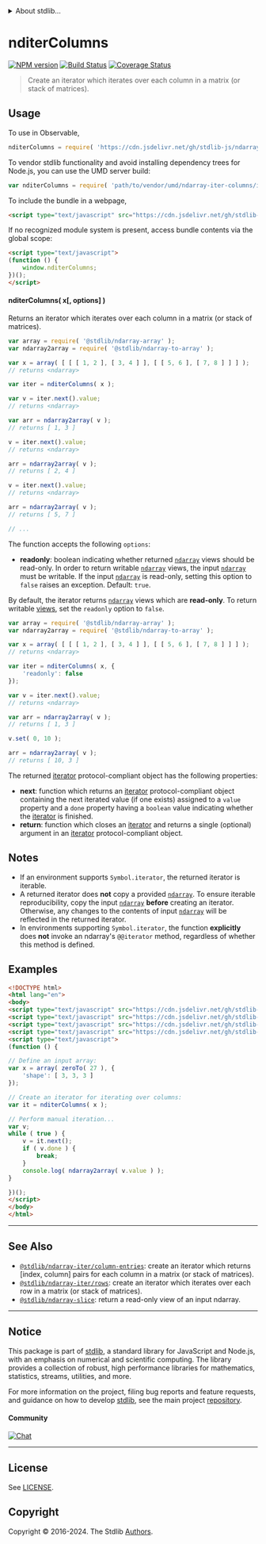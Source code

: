<!--

@license Apache-2.0

Copyright (c) 2023 The Stdlib Authors.

Licensed under the Apache License, Version 2.0 (the "License");
you may not use this file except in compliance with the License.
You may obtain a copy of the License at

   http://www.apache.org/licenses/LICENSE-2.0

Unless required by applicable law or agreed to in writing, software
distributed under the License is distributed on an "AS IS" BASIS,
WITHOUT WARRANTIES OR CONDITIONS OF ANY KIND, either express or implied.
See the License for the specific language governing permissions and
limitations under the License.

-->


<details>
  <summary>
    About stdlib...
  </summary>
  <p>We believe in a future in which the web is a preferred environment for numerical computation. To help realize this future, we've built stdlib. stdlib is a standard library, with an emphasis on numerical and scientific computation, written in JavaScript (and C) for execution in browsers and in Node.js.</p>
  <p>The library is fully decomposable, being architected in such a way that you can swap out and mix and match APIs and functionality to cater to your exact preferences and use cases.</p>
  <p>When you use stdlib, you can be absolutely certain that you are using the most thorough, rigorous, well-written, studied, documented, tested, measured, and high-quality code out there.</p>
  <p>To join us in bringing numerical computing to the web, get started by checking us out on <a href="https://github.com/stdlib-js/stdlib">GitHub</a>, and please consider <a href="https://opencollective.com/stdlib">financially supporting stdlib</a>. We greatly appreciate your continued support!</p>
</details>

# nditerColumns

[![NPM version][npm-image]][npm-url] [![Build Status][test-image]][test-url] [![Coverage Status][coverage-image]][coverage-url] <!-- [![dependencies][dependencies-image]][dependencies-url] -->

> Create an iterator which iterates over each column in a matrix (or stack of matrices).

<!-- Section to include introductory text. Make sure to keep an empty line after the intro `section` element and another before the `/section` close. -->

<section class="intro">

</section>

<!-- /.intro -->

<!-- Package usage documentation. -->



<section class="usage">

## Usage

To use in Observable,

```javascript
nditerColumns = require( 'https://cdn.jsdelivr.net/gh/stdlib-js/ndarray-iter-columns@umd/browser.js' )
```

To vendor stdlib functionality and avoid installing dependency trees for Node.js, you can use the UMD server build:

```javascript
var nditerColumns = require( 'path/to/vendor/umd/ndarray-iter-columns/index.js' )
```

To include the bundle in a webpage,

```html
<script type="text/javascript" src="https://cdn.jsdelivr.net/gh/stdlib-js/ndarray-iter-columns@umd/browser.js"></script>
```

If no recognized module system is present, access bundle contents via the global scope:

```html
<script type="text/javascript">
(function () {
    window.nditerColumns;
})();
</script>
```

#### nditerColumns( x\[, options] )

Returns an iterator which iterates over each column in a matrix (or stack of matrices).

```javascript
var array = require( '@stdlib/ndarray-array' );
var ndarray2array = require( '@stdlib/ndarray-to-array' );

var x = array( [ [ [ 1, 2 ], [ 3, 4 ] ], [ [ 5, 6 ], [ 7, 8 ] ] ] );
// returns <ndarray>

var iter = nditerColumns( x );

var v = iter.next().value;
// returns <ndarray>

var arr = ndarray2array( v );
// returns [ 1, 3 ]

v = iter.next().value;
// returns <ndarray>

arr = ndarray2array( v );
// returns [ 2, 4 ]

v = iter.next().value;
// returns <ndarray>

arr = ndarray2array( v );
// returns [ 5, 7 ]

// ...
```

The function accepts the following `options`:

-   **readonly**: boolean indicating whether returned [`ndarray`][@stdlib/ndarray/ctor] views should be read-only. In order to return writable [`ndarray`][@stdlib/ndarray/ctor] views, the input [`ndarray`][@stdlib/ndarray/ctor] must be writable. If the input [`ndarray`][@stdlib/ndarray/ctor] is read-only, setting this option to `false` raises an exception. Default: `true`.

By default, the iterator returns [`ndarray`][@stdlib/ndarray/ctor] views which are **read-only**. To return writable [views][@stdlib/ndarray/slice], set the `readonly` option to `false`.

```javascript
var array = require( '@stdlib/ndarray-array' );
var ndarray2array = require( '@stdlib/ndarray-to-array' );

var x = array( [ [ [ 1, 2 ], [ 3, 4 ] ], [ [ 5, 6 ], [ 7, 8 ] ] ] );
// returns <ndarray>

var iter = nditerColumns( x, {
    'readonly': false
});

var v = iter.next().value;
// returns <ndarray>

var arr = ndarray2array( v );
// returns [ 1, 3 ]

v.set( 0, 10 );

arr = ndarray2array( v );
// returns [ 10, 3 ]
```

The returned [iterator][mdn-iterator-protocol] protocol-compliant object has the following properties:

-   **next**: function which returns an [iterator][mdn-iterator-protocol] protocol-compliant object containing the next iterated value (if one exists) assigned to a `value` property and a `done` property having a `boolean` value indicating whether the [iterator][mdn-iterator-protocol] is finished.
-   **return**: function which closes an [iterator][mdn-iterator-protocol] and returns a single (optional) argument in an [iterator][mdn-iterator-protocol] protocol-compliant object.

</section>

<!-- /.usage -->

<!-- Package usage notes. Make sure to keep an empty line after the `section` element and another before the `/section` close. -->

<section class="notes">

## Notes

-   If an environment supports `Symbol.iterator`, the returned iterator is iterable.
-   A returned iterator does **not** copy a provided [`ndarray`][@stdlib/ndarray/ctor]. To ensure iterable reproducibility, copy the input [`ndarray`][@stdlib/ndarray/ctor] **before** creating an iterator. Otherwise, any changes to the contents of input [`ndarray`][@stdlib/ndarray/ctor] will be reflected in the returned iterator.
-   In environments supporting `Symbol.iterator`, the function **explicitly** does **not** invoke an ndarray's `@@iterator` method, regardless of whether this method is defined.

</section>

<!-- /.notes -->

<!-- Package usage examples. -->

<section class="examples">

## Examples

<!-- eslint no-undef: "error" -->

```html
<!DOCTYPE html>
<html lang="en">
<body>
<script type="text/javascript" src="https://cdn.jsdelivr.net/gh/stdlib-js/ndarray-array@umd/browser.js"></script>
<script type="text/javascript" src="https://cdn.jsdelivr.net/gh/stdlib-js/array-base-zero-to@umd/browser.js"></script>
<script type="text/javascript" src="https://cdn.jsdelivr.net/gh/stdlib-js/ndarray-to-array@umd/browser.js"></script>
<script type="text/javascript" src="https://cdn.jsdelivr.net/gh/stdlib-js/ndarray-iter-columns@umd/browser.js"></script>
<script type="text/javascript">
(function () {

// Define an input array:
var x = array( zeroTo( 27 ), {
    'shape': [ 3, 3, 3 ]
});

// Create an iterator for iterating over columns:
var it = nditerColumns( x );

// Perform manual iteration...
var v;
while ( true ) {
    v = it.next();
    if ( v.done ) {
        break;
    }
    console.log( ndarray2array( v.value ) );
}

})();
</script>
</body>
</html>
```

</section>

<!-- /.examples -->

<!-- Section to include cited references. If references are included, add a horizontal rule *before* the section. Make sure to keep an empty line after the `section` element and another before the `/section` close. -->

<section class="references">

</section>

<!-- /.references -->

<!-- Section for related `stdlib` packages. Do not manually edit this section, as it is automatically populated. -->

<section class="related">

* * *

## See Also

-   <span class="package-name">[`@stdlib/ndarray-iter/column-entries`][@stdlib/ndarray/iter/column-entries]</span><span class="delimiter">: </span><span class="description">create an iterator which returns \[index, column] pairs for each column in a matrix (or stack of matrices).</span>
-   <span class="package-name">[`@stdlib/ndarray-iter/rows`][@stdlib/ndarray/iter/rows]</span><span class="delimiter">: </span><span class="description">create an iterator which iterates over each row in a matrix (or stack of matrices).</span>
-   <span class="package-name">[`@stdlib/ndarray-slice`][@stdlib/ndarray/slice]</span><span class="delimiter">: </span><span class="description">return a read-only view of an input ndarray.</span>

</section>

<!-- /.related -->

<!-- Section for all links. Make sure to keep an empty line after the `section` element and another before the `/section` close. -->


<section class="main-repo" >

* * *

## Notice

This package is part of [stdlib][stdlib], a standard library for JavaScript and Node.js, with an emphasis on numerical and scientific computing. The library provides a collection of robust, high performance libraries for mathematics, statistics, streams, utilities, and more.

For more information on the project, filing bug reports and feature requests, and guidance on how to develop [stdlib][stdlib], see the main project [repository][stdlib].

#### Community

[![Chat][chat-image]][chat-url]

---

## License

See [LICENSE][stdlib-license].


## Copyright

Copyright &copy; 2016-2024. The Stdlib [Authors][stdlib-authors].

</section>

<!-- /.stdlib -->

<!-- Section for all links. Make sure to keep an empty line after the `section` element and another before the `/section` close. -->

<section class="links">

[npm-image]: http://img.shields.io/npm/v/@stdlib/ndarray-iter-columns.svg
[npm-url]: https://npmjs.org/package/@stdlib/ndarray-iter-columns

[test-image]: https://github.com/stdlib-js/ndarray-iter-columns/actions/workflows/test.yml/badge.svg?branch=v0.2.2
[test-url]: https://github.com/stdlib-js/ndarray-iter-columns/actions/workflows/test.yml?query=branch:v0.2.2

[coverage-image]: https://img.shields.io/codecov/c/github/stdlib-js/ndarray-iter-columns/main.svg
[coverage-url]: https://codecov.io/github/stdlib-js/ndarray-iter-columns?branch=main

<!--

[dependencies-image]: https://img.shields.io/david/stdlib-js/ndarray-iter-columns.svg
[dependencies-url]: https://david-dm.org/stdlib-js/ndarray-iter-columns/main

-->

[chat-image]: https://img.shields.io/gitter/room/stdlib-js/stdlib.svg
[chat-url]: https://app.gitter.im/#/room/#stdlib-js_stdlib:gitter.im

[stdlib]: https://github.com/stdlib-js/stdlib

[stdlib-authors]: https://github.com/stdlib-js/stdlib/graphs/contributors

[umd]: https://github.com/umdjs/umd
[es-module]: https://developer.mozilla.org/en-US/docs/Web/JavaScript/Guide/Modules

[deno-url]: https://github.com/stdlib-js/ndarray-iter-columns/tree/deno
[deno-readme]: https://github.com/stdlib-js/ndarray-iter-columns/blob/deno/README.md
[umd-url]: https://github.com/stdlib-js/ndarray-iter-columns/tree/umd
[umd-readme]: https://github.com/stdlib-js/ndarray-iter-columns/blob/umd/README.md
[esm-url]: https://github.com/stdlib-js/ndarray-iter-columns/tree/esm
[esm-readme]: https://github.com/stdlib-js/ndarray-iter-columns/blob/esm/README.md
[branches-url]: https://github.com/stdlib-js/ndarray-iter-columns/blob/main/branches.md

[stdlib-license]: https://raw.githubusercontent.com/stdlib-js/ndarray-iter-columns/main/LICENSE

[mdn-iterator-protocol]: https://developer.mozilla.org/en-US/docs/Web/JavaScript/Reference/Iteration_protocols#The_iterator_protocol

[@stdlib/ndarray/ctor]: https://github.com/stdlib-js/ndarray-ctor/tree/umd

[@stdlib/ndarray/slice]: https://github.com/stdlib-js/ndarray-slice/tree/umd

<!-- <related-links> -->

[@stdlib/ndarray/iter/column-entries]: https://github.com/stdlib-js/ndarray-iter-column-entries/tree/umd

[@stdlib/ndarray/iter/rows]: https://github.com/stdlib-js/ndarray-iter-rows/tree/umd

<!-- </related-links> -->

</section>

<!-- /.links -->
